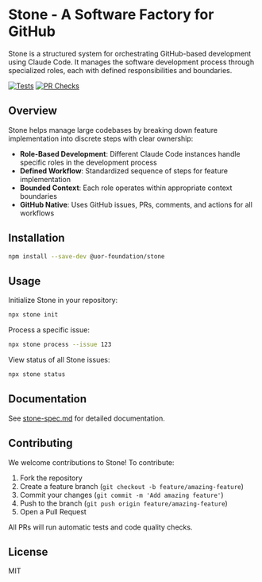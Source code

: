 # Stone - A Software Factory for GitHub

Stone is a structured system for orchestrating GitHub-based development using Claude Code. It manages the software development process through specialized roles, each with defined responsibilities and boundaries.

[![Tests](https://github.com/uor-foundation/stone/actions/workflows/test.yml/badge.svg)](https://github.com/uor-foundation/stone/actions/workflows/test.yml)
[![PR Checks](https://github.com/uor-foundation/stone/actions/workflows/pr-checks.yml/badge.svg)](https://github.com/uor-foundation/stone/actions/workflows/pr-checks.yml)

## Overview

Stone helps manage large codebases by breaking down feature implementation into discrete steps with clear ownership:

- **Role-Based Development**: Different Claude Code instances handle specific roles in the development process
- **Defined Workflow**: Standardized sequence of steps for feature implementation
- **Bounded Context**: Each role operates within appropriate context boundaries
- **GitHub Native**: Uses GitHub issues, PRs, comments, and actions for all workflows

## Installation

```bash
npm install --save-dev @uor-foundation/stone
```

## Usage

Initialize Stone in your repository:

```bash
npx stone init
```

Process a specific issue:

```bash
npx stone process --issue 123
```

View status of all Stone issues:

```bash
npx stone status
```

## Documentation

See [stone-spec.md](stone-spec.md) for detailed documentation.

## Contributing

We welcome contributions to Stone! To contribute:

1. Fork the repository
2. Create a feature branch (`git checkout -b feature/amazing-feature`)
3. Commit your changes (`git commit -m 'Add amazing feature'`)
4. Push to the branch (`git push origin feature/amazing-feature`)
5. Open a Pull Request

All PRs will run automatic tests and code quality checks.

## License

MIT